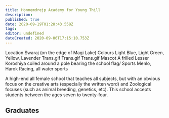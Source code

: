 ```yaml
---
title: Honnemdrejp Academy for Young Thill
description: 
published: true
date: 2020-09-19T01:28:43.558Z
tags: 
editor: undefined
dateCreated: 2020-09-06T17:15:10.753Z
---
```


Location 	Swaraj (on the edge of Magi Lake)
Colours 	Light Blue, Light Green, Yellow, Lavender Trans.gif Trans.gif Trans.gif
Mascot 	A frilled Lesser Koroshiya coiled around a pole bearing the school flag/
Sports 	Menlo, Harok Racing, all water sports

A high-end all female school that teaches all subjects, but with an obvious focus on the creative arts (especially the written word) and Zoological focuses (such as animal breeding, genetics, etc). This school accepts students between the ages seven to twenty-four. 

## Graduates